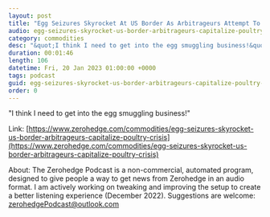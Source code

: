 ```yaml
---
layout: post
title: "Egg Seizures Skyrocket At US Border As Arbitrageurs Attempt To Capitalize On Poultry Crisis "
audio: egg-seizures-skyrocket-us-border-arbitrageurs-capitalize-poultry-crisis-0
category: commodities
desc: "&quot;I think I need to get into the egg smuggling business!&quot; "
duration: 00:01:46
length: 106
datetime: Fri, 20 Jan 2023 01:00:00 +0000
tags: podcast
guid: egg-seizures-skyrocket-us-border-arbitrageurs-capitalize-poultry-crisis-0
order: 0
---
```

&quot;I think I need to get into the egg smuggling business!&quot; 

Link: [https://www.zerohedge.com/commodities/egg-seizures-skyrocket-us-border-arbitrageurs-capitalize-poultry-crisis](https://www.zerohedge.com/commodities/egg-seizures-skyrocket-us-border-arbitrageurs-capitalize-poultry-crisis)

About: The Zerohedge Podcast is a non-commercial, automated program, designed to give people a way to get news from Zerohedge in an audio format.  I am actively working on tweaking and improving the setup to create a better listening experience (December 2022).  Suggestions are welcome: [zerohedgePodcast@outlook.com](mailto:zerohedgePodcast@outlook.com)